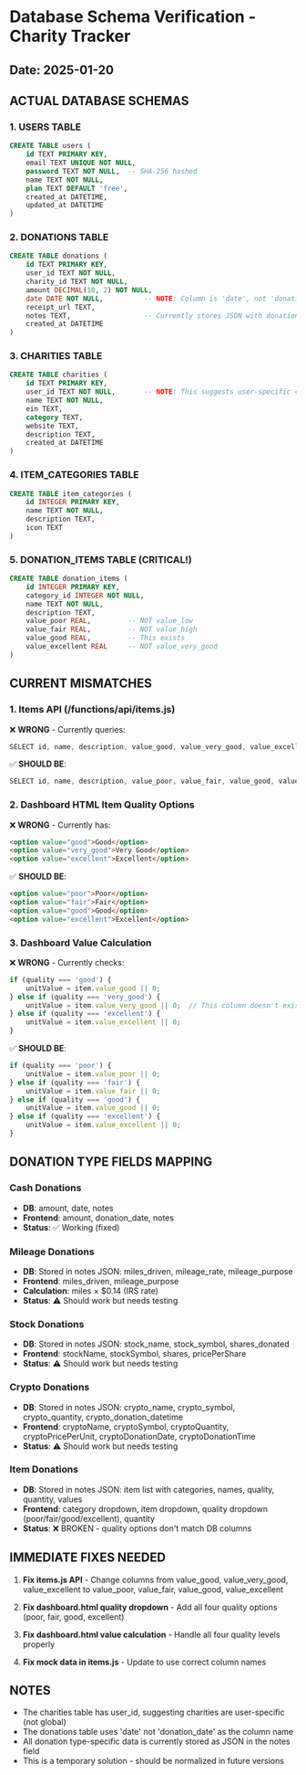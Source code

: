 # Database Schema Verification - Charity Tracker
## Date: 2025-01-20

## ACTUAL DATABASE SCHEMAS

### 1. USERS TABLE
```sql
CREATE TABLE users (
    id TEXT PRIMARY KEY,
    email TEXT UNIQUE NOT NULL,
    password TEXT NOT NULL,  -- SHA-256 hashed
    name TEXT NOT NULL,
    plan TEXT DEFAULT 'free',
    created_at DATETIME,
    updated_at DATETIME
)
```

### 2. DONATIONS TABLE
```sql
CREATE TABLE donations (
    id TEXT PRIMARY KEY,
    user_id TEXT NOT NULL,
    charity_id TEXT NOT NULL,
    amount DECIMAL(10, 2) NOT NULL,
    date DATE NOT NULL,          -- NOTE: Column is 'date', not 'donation_date'
    receipt_url TEXT,
    notes TEXT,                  -- Currently stores JSON with donation type info
    created_at DATETIME
)
```

### 3. CHARITIES TABLE
```sql
CREATE TABLE charities (
    id TEXT PRIMARY KEY,
    user_id TEXT NOT NULL,       -- NOTE: This suggests user-specific charities
    name TEXT NOT NULL,
    ein TEXT,
    category TEXT,
    website TEXT,
    description TEXT,
    created_at DATETIME
)
```

### 4. ITEM_CATEGORIES TABLE
```sql
CREATE TABLE item_categories (
    id INTEGER PRIMARY KEY,
    name TEXT NOT NULL,
    description TEXT,
    icon TEXT
)
```

### 5. DONATION_ITEMS TABLE (CRITICAL!)
```sql
CREATE TABLE donation_items (
    id INTEGER PRIMARY KEY,
    category_id INTEGER NOT NULL,
    name TEXT NOT NULL,
    description TEXT,
    value_poor REAL,         -- NOT value_low
    value_fair REAL,         -- NOT value_high
    value_good REAL,         -- This exists
    value_excellent REAL     -- NOT value_very_good
)
```

## CURRENT MISMATCHES

### 1. Items API (/functions/api/items.js)
❌ **WRONG** - Currently queries:
```javascript
SELECT id, name, description, value_good, value_very_good, value_excellent
```

✅ **SHOULD BE**:
```javascript
SELECT id, name, description, value_poor, value_fair, value_good, value_excellent
```

### 2. Dashboard HTML Item Quality Options
❌ **WRONG** - Currently has:
```html
<option value="good">Good</option>
<option value="very_good">Very Good</option>
<option value="excellent">Excellent</option>
```

✅ **SHOULD BE**:
```html
<option value="poor">Poor</option>
<option value="fair">Fair</option>
<option value="good">Good</option>
<option value="excellent">Excellent</option>
```

### 3. Dashboard Value Calculation
❌ **WRONG** - Currently checks:
```javascript
if (quality === 'good') {
    unitValue = item.value_good || 0;
} else if (quality === 'very_good') {
    unitValue = item.value_very_good || 0;  // This column doesn't exist!
} else if (quality === 'excellent') {
    unitValue = item.value_excellent || 0;
}
```

✅ **SHOULD BE**:
```javascript
if (quality === 'poor') {
    unitValue = item.value_poor || 0;
} else if (quality === 'fair') {
    unitValue = item.value_fair || 0;
} else if (quality === 'good') {
    unitValue = item.value_good || 0;
} else if (quality === 'excellent') {
    unitValue = item.value_excellent || 0;
}
```

## DONATION TYPE FIELDS MAPPING

### Cash Donations
- **DB**: amount, date, notes
- **Frontend**: amount, donation_date, notes
- **Status**: ✅ Working (fixed)

### Mileage Donations
- **DB**: Stored in notes JSON: miles_driven, mileage_rate, mileage_purpose
- **Frontend**: miles_driven, mileage_purpose
- **Calculation**: miles × $0.14 (IRS rate)
- **Status**: ⚠️ Should work but needs testing

### Stock Donations
- **DB**: Stored in notes JSON: stock_name, stock_symbol, shares_donated
- **Frontend**: stockName, stockSymbol, shares, pricePerShare
- **Status**: ⚠️ Should work but needs testing

### Crypto Donations
- **DB**: Stored in notes JSON: crypto_name, crypto_symbol, crypto_quantity, crypto_donation_datetime
- **Frontend**: cryptoName, cryptoSymbol, cryptoQuantity, cryptoPricePerUnit, cryptoDonationDate, cryptoDonationTime
- **Status**: ⚠️ Should work but needs testing

### Item Donations
- **DB**: Stored in notes JSON: item list with categories, names, quality, quantity, values
- **Frontend**: category dropdown, item dropdown, quality dropdown (poor/fair/good/excellent), quantity
- **Status**: ❌ BROKEN - quality options don't match DB columns

## IMMEDIATE FIXES NEEDED

1. **Fix items.js API** - Change columns from value_good, value_very_good, value_excellent to value_poor, value_fair, value_good, value_excellent

2. **Fix dashboard.html quality dropdown** - Add all four quality options (poor, fair, good, excellent)

3. **Fix dashboard.html value calculation** - Handle all four quality levels properly

4. **Fix mock data in items.js** - Update to use correct column names

## NOTES
- The charities table has user_id, suggesting charities are user-specific (not global)
- The donations table uses 'date' not 'donation_date' as the column name
- All donation type-specific data is currently stored as JSON in the notes field
- This is a temporary solution - should be normalized in future versions